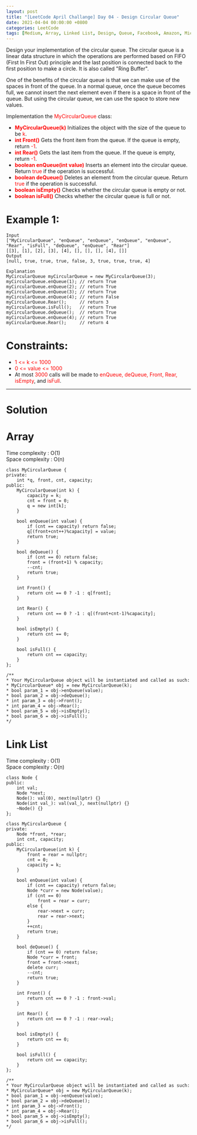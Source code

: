 ```yaml
---
layout: post
title: "[LeetCode April Challange] Day 04 - Design Circular Queue"
date: 2021-04-04 00:00:00 +0800
categories: LeetCode
tags: [Medium, Array, Linked List, Design, Queue, Facebook, Amazon, Microsoft, Rubrik, Oracle, C++]
---
```

Design your implementation of the circular queue. The circular queue is a linear data structure in which the operations are performed based on FIFO (First In First Out) principle and the last position is connected back to the first position to make a circle. It is also called "Ring Buffer".

One of the benefits of the circular queue is that we can make use of the spaces in front of the queue. In a normal queue, once the queue becomes full, we cannot insert the next element even if there is a space in front of the queue. But using the circular queue, we can use the space to store new values.

Implementation the <font color="red">MyCircularQueue</font> class:

- **<font color="red">MyCircularQueue(k)</font>** Initializes the object with the size of the queue to be <font color="red">k</font>.
- **<font color="red">int Front()</font>** Gets the front item from the queue. If the queue is empty, return <font color="red">-1</font>.
- **<font color="red">int Rear()</font>** Gets the last item from the queue. If the queue is empty, return <font color="red">-1</font>.
- **<font color="red">boolean enQueue(int value)</font>** Inserts an element into the circular queue. Return <font color="red">true</font> if the operation is successful.
- **<font color="red">boolean deQueue()</font>** Deletes an element from the circular queue. Return <font color="red">true</font> if the operation is successful.
- **<font color="red">boolean isEmpty()</font>** Checks whether the circular queue is empty or not.
- **<font color="red">boolean isFull()</font>** Checks whether the circular queue is full or not.

# Example 1:

    Input
    ["MyCircularQueue", "enQueue", "enQueue", "enQueue", "enQueue", "Rear", "isFull", "deQueue", "enQueue", "Rear"]
    [[3], [1], [2], [3], [4], [], [], [], [4], []]
    Output
    [null, true, true, true, false, 3, true, true, true, 4]

    Explanation
    MyCircularQueue myCircularQueue = new MyCircularQueue(3);
    myCircularQueue.enQueue(1); // return True
    myCircularQueue.enQueue(2); // return True
    myCircularQueue.enQueue(3); // return True
    myCircularQueue.enQueue(4); // return False
    myCircularQueue.Rear();     // return 3
    myCircularQueue.isFull();   // return True
    myCircularQueue.deQueue();  // return True
    myCircularQueue.enQueue(4); // return True
    myCircularQueue.Rear();     // return 4

# Constraints:

- <font color="red">1 <= k <= 1000</font>
- <font color="red">0 <= value <= 1000</font>
- At most <font color="red">3000</font> calls will be made to <font color="red">enQueue, deQueue, Front, Rear, isEmpty</font>, and <font color="red">isFull</font>.

______________________  

# Solution  

# Array  

Time complexity : O(1)  
Space complexity : O(n)  

    class MyCircularQueue {
    private:
        int *q, front, cnt, capacity;
    public:
        MyCircularQueue(int k) {
            capacity = k;
            cnt = front = 0;
            q = new int[k];
        }
        
        bool enQueue(int value) {
            if (cnt == capacity) return false;
            q[(front+cnt++)%capacity] = value;
            return true;
        }
        
        bool deQueue() {
            if (cnt == 0) return false;
            front = (front+1) % capacity;
            --cnt;
            return true;
        }
        
        int Front() {
            return cnt == 0 ? -1 : q[front];
        }
        
        int Rear() {
            return cnt == 0 ? -1 : q[(front+cnt-1)%capacity];
        }
        
        bool isEmpty() {
            return cnt == 0;
        }
        
        bool isFull() {
            return cnt == capacity;
        }
    };

    /**
    * Your MyCircularQueue object will be instantiated and called as such:
    * MyCircularQueue* obj = new MyCircularQueue(k);
    * bool param_1 = obj->enQueue(value);
    * bool param_2 = obj->deQueue();
    * int param_3 = obj->Front();
    * int param_4 = obj->Rear();
    * bool param_5 = obj->isEmpty();
    * bool param_6 = obj->isFull();
    */

# Link List  

Time complexity : O(1)  
Space complexity : O(n)  

    class Node {
    public:
        int val;
        Node *next;
        Node(): val(0), next(nullptr) {}
        Node(int val_): val(val_), next(nullptr) {}
        ~Node() {}
    };

    class MyCircularQueue {
    private:
        Node *front, *rear;
        int cnt, capacity;
    public:
        MyCircularQueue(int k) {
            front = rear = nullptr;
            cnt = 0;
            capacity = k;
        }
        
        bool enQueue(int value) {
            if (cnt == capacity) return false;
            Node *curr = new Node(value);
            if (cnt == 0)
                front = rear = curr;
            else {
                rear->next = curr;
                rear = rear->next;
            }
            ++cnt;
            return true;
        }
        
        bool deQueue() {
            if (cnt == 0) return false;
            Node *curr = front;
            front = front->next;
            delete curr;
            --cnt;
            return true;
        }
        
        int Front() {
            return cnt == 0 ? -1 : front->val;
        }
        
        int Rear() {
            return cnt == 0 ? -1 : rear->val;
        }
        
        bool isEmpty() {
            return cnt == 0;
        }
        
        bool isFull() {
            return cnt == capacity;
        }
    };

    /**
    * Your MyCircularQueue object will be instantiated and called as such:
    * MyCircularQueue* obj = new MyCircularQueue(k);
    * bool param_1 = obj->enQueue(value);
    * bool param_2 = obj->deQueue();
    * int param_3 = obj->Front();
    * int param_4 = obj->Rear();
    * bool param_5 = obj->isEmpty();
    * bool param_6 = obj->isFull();
    */